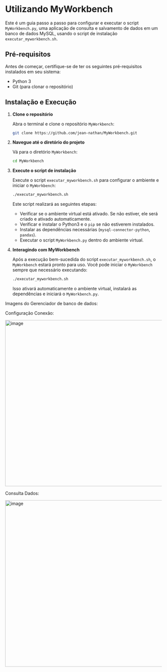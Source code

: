 # Utilizando MyWorkbench

Este é um guia passo a passo para configurar e executar o script `MyWorkbench.py`, uma aplicação de consulta e salvamento de dados em um banco de dados MySQL, usando o script de instalação `executar_myworkbench.sh`.

## Pré-requisitos

Antes de começar, certifique-se de ter os seguintes pré-requisitos instalados em seu sistema:

- Python 3
- Git (para clonar o repositório)

## Instalação e Execução

1. **Clone o repositório**

   Abra o terminal e clone o repositório `MyWorkbench`:

   ```bash
   git clone https://github.com/jean-nathan/MyWorkbench.git
   ```

2. **Navegue até o diretório do projeto**

   Vá para o diretório `MyWorkbench`:

   ```bash
   cd MyWorkbench
   ```

3. **Execute o script de instalação**

   Execute o script `executar_myworkbench.sh` para configurar o ambiente e iniciar o `MyWorkbench`:

   ```bash
   ./executar_myworkbench.sh
   ```

   Este script realizará as seguintes etapas:
   - Verificar se o ambiente virtual está ativado. Se não estiver, ele será criado e ativado automaticamente.
   - Verificar e instalar o Python3 e o `pip` se não estiverem instalados.
   - Instalar as dependências necessárias (`mysql-connector-python`, `pandas`).
   - Executar o script `MyWorkbench.py` dentro do ambiente virtual.

4. **Interagindo com MyWorkbench**

   Após a execução bem-sucedida do script `executar_myworkbench.sh`, o `MyWorkbench` estará pronto para uso. Você pode iniciar o `MyWorkbench` sempre que necessário executando:

   ```bash
   ./executar_myworkbench.sh
   ```

   Isso ativará automaticamente o ambiente virtual, instalará as dependências e iniciará o `MyWorkbench.py`.

Imagens do Gerenciador de banco de dados:

Configuração Conexão:

<img width="535" alt="image" src="https://github.com/jean-nathan/MyWorkbench/assets/118441482/773429ac-1696-4e46-bef9-f605cc700651">

Consulta Dados:

<img width="536" alt="image" src="https://github.com/jean-nathan/MyWorkbench/assets/118441482/fe41ae89-8485-46ef-b598-4e7bde67bca2">
